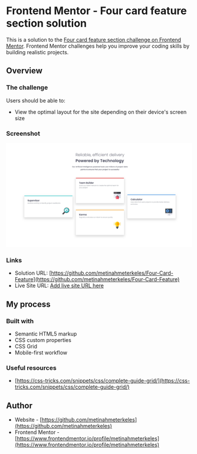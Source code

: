 # Frontend Mentor - Four card feature section solution

This is a solution to the [Four card feature section challenge on Frontend Mentor](https://www.frontendmentor.io/challenges/four-card-feature-section-weK1eFYK). Frontend Mentor challenges help you improve your coding skills by building realistic projects.

## Overview

### The challenge

Users should be able to:

- View the optimal layout for the site depending on their device's screen size

### Screenshot

![](./screenshot.jpeg)

### Links

- Solution URL: [https://github.com/metinahmeterkeles/Four-Card-Feature](https://github.com/metinahmeterkeles/Four-Card-Feature)
- Live Site URL: [Add live site URL here](https://your-live-site-url.com)

## My process

### Built with

- Semantic HTML5 markup
- CSS custom properties
- CSS Grid
- Mobile-first workflow

### Useful resources

- [https://css-tricks.com/snippets/css/complete-guide-grid/](https://css-tricks.com/snippets/css/complete-guide-grid/)

## Author

- Website - [https://github.com/metinahmeterkeles](https://github.com/metinahmeterkeles)
- Frontend Mentor - [https://www.frontendmentor.io/profile/metinahmeterkeles](https://www.frontendmentor.io/profile/metinahmeterkeles)
